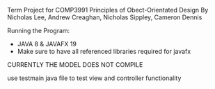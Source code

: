 Term Project for COMP3991 Principles of Obect-Orientated Design
By Nicholas Lee, Andrew Creaghan, Nicholas Sippley, Cameron Dennis

Running the Program:
- JAVA 8 & JAVAFX 19
- Make sure to have all referenced libraries required for javafx

CURRENTLY THE MODEL DOES NOT COMPILE

use testmain java file to test view and controller functionality

